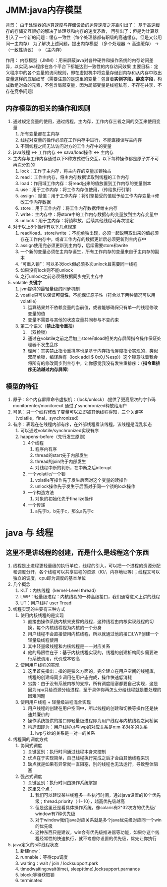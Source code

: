 # JMM:java内存模型
背景： 由于处理器的运算速度与存储设备的运算速度之差距引出了：
    基于高速缓存的存储交互很好的解决了处理器和内存的速度矛盾，
        再引出了：但是为计算器引入了一个新的问题：缓存一致性（每个处理器都有职级的高速缓存，但是又公用同一主内存）
为了解决上述问题，提出内存模型
（多个处理器 -> 高速缓存） ->（一致性协议） -> （主内存）

作用：
内存模型（JMM）：用来屏蔽java对各种硬件和操作系统的内存访问差异，以实现java程序在各个平台下都能达到一致性的内存访问效果
主要目标：定义程序中的各个变量的访问规则，即在虚拟机中将变量存储到内存和从内存中取出变量这样的底层细节（需要注意的是这里的变量：包含着**实例字段。静态字段**，构成数组对象的元素，不包含局部变量，因为局部变量是线程私有，不存在共享，不存在竞争问题）

## 内存模型的相关的操作和规则
1. 通过规定变量的使用，通过线程，主内存，工作内存三者之间的交互来使用变量
   1. 所有变量都在主内存
   2. 线程对变量的操作必须在工作内存中进行，不能直接读写主内存
   3. 不同线程之间无法访问对方的工作内存中的变量
2. java线程 <-> 工作内存 <-> sava/load操作 <-> 主内存
3. 主内存与工作内存通过以下8种方式进行交互，以下每种操作都是原子并不可再次分割的
   1. lock：工作于主内存，将主内存的变量加锁独占
   2. read：工作主内存，将主内存数据读取到线程的工作内存
   3. load：作用域工作内存：将read出来的值放置到工作内存的变量副本
   4. use：用于工作内存：将工作内存值使用，（传给执行引擎）
   5. assign：赋值：用于工作内存：将引擎接受的值赋予给工作内存变量->修改工作内存数据
   6. store：用于工作内存：将工作内存数据传给主内存
   7. write：主内存中：将store中的工作内存数据存的变量放到主内存变量中
   8. unlock：用于主内存：将锁释放，后续其他线程可再次锁定
4. 对于以上8个操作有以下几点规定
   1. read/load。store/write ：不能单独出现，必须一起说明取出来的值必须存在工作内存中，或者工作内存的数据更新后必须更新到主内存中
   2. assign使用完必须更新到主内存，后续需要store和write
   3. 一个新的变量必须在主内存诞生，所有工作内存的变量来自于主内存的副本
   4. “可重入锁”：可以多次lock但必须多次unlock且需要同一线程
   5. 如果没有lock则不能unlock
   6. 之行unlock之前必须将数据同步完到主存中
5. volatile **关键字**
   1. jvm提供的最轻量级的同步机制
   2. voatile只可以保证**可见性**，不能保证原子性（符合以下两种情况可以用volatile）
      1. 运算结果并不依赖变量的当前值，或者能够确保只有单一的线程修改变量的值
      2. 变量不需要与其他的状态变量共同参与不变约束
   3. 第二个语义（**禁止指令重拍**）
      1. （双检锁）
      2. 通过在volatile之前之后加上store和load相关内存屏障指令操作保证处理器不发生乱序
      3. 理解：其实禁止指令重排序也是基于内存指令屏障指令实现的，类似双简单锁，编译后有（lock addl $ 0x0,(%esp)）这个锁意味着我会将所有的修改同步到主存中，让你感觉我没有发生重排序：（**指令重排序无法越过内存屏障**）

## 模型的特征
1. 原子：8个内存屏障命令虚拟机：（lock/unlock）:提供了更高层次的字节码monitorenter/monitorexit 通过了synchronized释放给用户
2. 可见：只一个线程修改了变量可以立即被其他线程得知，三个关键字（volatile，final，synchronized）
3. 有序：表现在在线程内部有序，在外部线程看该线程，该线程是混乱状态
   1. 可以通过volatile/synchronized实现有序
   2. happens-before（先行发生原则）
      1. 4个线程
         1. 程序内有序
         2. thread的start先于内部发生
         3. thread的join终于内部发生
         4. 对线程中断的判断，在中断之后interupt
      2. 一个volatile/一个锁
         1. volatile写操作先于发生后面对这个变量的读操作
         2. unlock操作先于发生于后面对于同一个锁的lock操作
      3. 一个构造方法
         1. 对象的初始化先于finalize操作
      4. 一个传递
         1. a先于b，b先于c，那么a先于c



# java 与 线程
## 这里不是讲线程的创建，而是什么是线程这个东西
1. 线程是比进程更轻量级的执行单位，线程的引入，可以把一个进程的资源分配和调度分开，各个线程可以共享进程的资源（IO/，内存地址等）；线程又可以独立的调度，cpu即为调度的基本单位
2. 几个概念
   1. KLT：内核线程（kernel-Level thread）
   2. LWP：轻量级进程：内核线程的一种高级接口，我们通常意义上讲的线程
   3. UT：用户线程 user Tread
3. 线程实现的主要有三种方式
   1. 使用内核线程的是实现
      1. 直接由操作系统内核来支撑的线程，这种线程由内核实现线程的切换，每个内核线程视为内核的一个分身
      2. 用户线程不会直接使用内核线程，所以就通过他的接口LWP创建一个轻量级线程使用
      3. 其中轻量级线程和内核线程是一一对应关系
      4. 他的局限性在于：基于内核线程实现的，线程的创建析构同步需要进行系统调用，代价成本较高
   2. 使用用户线程的实现
      1. 这里首先指出：指的是狭义方面的，完全建立在用户空间的线程库，线程的创建吗同步调用在用户态完成，操作快速低消耗
      2. 劣势：由于没有系统内核的支撑，所有调度阻塞都要自己实现，这是因为cpu只给资源分给进程，至于具体你再怎么分给线程就是要处理的困难问题
   3. 使用用户线程 + 轻量级进程混合实现
      1. 用户线程的创建在用户空间中，所以线程的创建和切换等操作还是快速并廉价的
      2. 操作系统提供的接口即轻量级进程即为用户线程与内核线程之间桥梁
      3. 构造图即为：用户线程ut与lwp的对应关系是n:m 多对多的关系
         1. lwp与klt的关系是一对一的关系
4. 线程间的调度方式
   1. 协同式调度
      1. 关键区别：执行时间通过线程本身来控制
      2. 优点在于实现简单，自己线程执行完成之后才会由其他线程来玩
      3. 缺点就是如果有异常就一直阻塞，别的线程也无法运行，导致整体阻塞
   2. 强占式调度
      1. 关键区别：执行时间由操作系统掌握
      2. 这里又个点：
         1. 我们可以建议某些线程多一些执行时间，通过java设置的10个优先级；thread.priority（·1-·10），越高优先级越高
         2. 但是这里还是看具体操作系统，像solaris有2^32次方的优先级/ window有7种优先级
         3. 对于window我们java对应关系就是多个java优先级对应同一个win的优先级
         4. 这种东西只是建议，win会有优先级推进器等功能，如果你这个线程经常性的快速执行，就不考虑你设置的优先级，优先让你执行
5. java定义的5种线程状态
   1. 新建new：
   2. runnable：等待cpu调度
   3. waiting：wait / join / locksupport.park
   4. timedwaiting:wait(time), sleep(time),locksupport.parnanos
   5. block:等待获取锁
   6. terminated